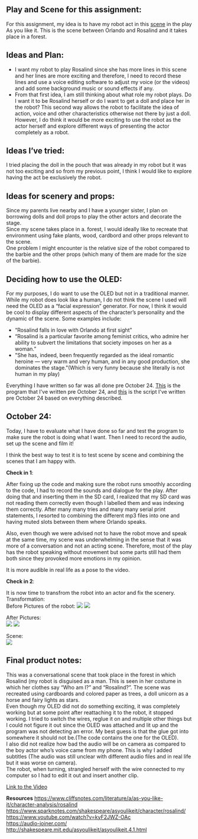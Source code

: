 ## Play and Scene for this assignment: 
For this assignment, my idea is to have my robot act in this [scene](https://www.youtube.com/watch?v=kyF2JWZ-OAc) in the play As you like it. This is the scene between Orlando and Rosalind and it takes place in a forest. 

## Ideas and Plan: 
<ul>
  <li>I want my robot to play Rosalind since she has more lines in this scene and her lines are more exciting and therefore, I need to record these lines and use a voice editing software to adjust my voice (or the videos) and add some background music or sound effects if any. </li>
 
<li> From that first idea, I am still thinking about what role my robot plays. Do I want it to be Rosalind herself or do I want to get a doll and place her in the robot? This second way allows the robot to facilitate the idea of action, voice and other characteristics otherwise not there by just a doll. However, I do think it would be more exciting to use the robot as the actor herself and explore different ways of presenting the actor completely as a robot. </li>
</ul>

## Ideas I’ve tried: 
I tried placing the doll in the pouch that was already in my robot but it was not too exciting and so from my previous point, I think I would like to explore having the act be exclusively the robot.

## Ideas for scenery and props: 

Since my parents live nearby and I have a younger sister, I plan on borrowing dolls and doll props to play the other actors and decorate the stage. </br> 
Since my scene takes place in a. forest, I would ideally like to recreate that environment using fake plants, wood, cardbord and other props relevant to the scene. </br>
One problem I might encounter is the relative size of the robot compared to the barbie and the other props (which many of them are made for the size of the barbie).

##  Deciding how to use the OLED: 

For my purposes, I do want to use the OLED but not in a traditional manner. While my robot does look like a human, I do not think the scene I used will need the OLED as a “facial expression” generator. For now, I think it would be cool to display different aspects of the character’s personality and the dynamic of the scene.
Some examples include: </br>
<ul>
  <li>“Rosalind falls in love with Orlando at first sight”</li>
  <li>“Rosalind is a particular favorite among feminist critics, who admire her ability to subvert the limitations that society imposes on her as a woman.”</li>
  <li> "She has, indeed, been frequently regarded as the ideal romantic heroine — very warm and very human, and in any good production, she dominates the stage."(Which is very funny because she literally is not human in my play)
  </ul>
  
Everything I have written so far was all done pre October 24. [This](https://github.com/LiyanIbrahim/performingRobots/blob/master/robotShakespeare/shakespeareT1.ino) is the program that I've written pre October 24, and [this](https://github.com/LiyanIbrahim/performingRobots/blob/master/robotShakespeare/ScriptDrafts.md) is the script I've written pre October 24 based on everything described. 

## October 24: 
Today, I have to evaluate what I have done so far and test the program to make sure the robot is doing what I want. Then I need to record the audio, set up the scene and film it! 

I think the best way to test it is to test scene by scene and combining the scenes that I am happy with.

**Check in 1**: 

After fixing up the code and making sure the robot runs smoothly according to the code, I had to record the sounds and dialogue for the play. 
After doing that and inserting them in the SD card, I realized that my SD card was not reading them correctly even though I labelled them and was indexing them correctly. After many many tries and many many serial print statements, I resorted to combining the different mp3 files into one and having muted slots between them where Orlando speaks. 

Also, even though we were advised not to have the robot move and speak at the same time, my scene was underwhelming in the sense that it was more of a conversation and not an acting scene. Therefore, most of the play has the robot speaking without movement but some parts still had them both since they provoked more emotions in my opinion. 

It is more audible in real life as a pose to the video.

**Check in 2**:

It is now time to transfrom the robot into an actor and fix the scenery. </br> 
Transformation: </br>
Before Pictures of the robot: 
![](https://github.com/LiyanIbrahim/performingRobots/blob/master/robotShakespeare/Screen%20Shot%202020-10-24%20at%2011.04.51%20PM.png)
![](https://github.com/LiyanIbrahim/performingRobots/blob/master/robotShakespeare/Screen%20Shot%202020-10-24%20at%2011.05.22%20PM.png) </br> 


After Pictures: </br> 
![](https://github.com/LiyanIbrahim/performingRobots/blob/master/robotShakespeare/Screen%20Shot%202020-10-24%20at%2011.04.09%20PM.png)
![](https://github.com/LiyanIbrahim/performingRobots/blob/master/robotShakespeare/Screen%20Shot%202020-10-24%20at%2011.05.07%20PM.png) </br> 


Scene:</br>
![](https://github.com/LiyanIbrahim/performingRobots/blob/master/robotShakespeare/Screen%20Shot%202020-10-24%20at%2011.04.37%20PM.png)

## Final product notes: 

This was a conversational scene that took place in the forest in which Rosalind (my robot is disguised as a man. This is seen in her costume in which her clothes say “Who am I?” and “Rosalind?”. The scene was recreated using cardboards and colored paper as trees, a doll unicorn as a horse and fairy lights as stars. </br>
Even though my OLED did not do something exciting, it was completely working but at some point after reattaching it to the robot, it stopped working. I tried to switch the wires, reglue it on and multiple other things but I could not figure it out since the OLED was attached and lit up and the program was not detecting an error. My best guess is that the glue got into somewhere it should not be.(The code contains the one for the OLED).</br>
I also did not realize how bad the audio will be on camera as compared to the boy actor who’s voice came from my phone. This is why I added subtitles (The audio was still unclear with different audio files and in real life but it was worse on camera). </br>
The robot, when turning, strangled herself with the wire connected to my computer so I had to edit it out and insert another clip.  </br>

[Link to the Video]()

**Resources**
https://www.cliffsnotes.com/literature/a/as-you-like-it/character-analysis/rosalind </br> 
https://www.sparknotes.com/shakespeare/asyoulikeit/character/rosalind/ </br>
https://www.youtube.com/watch?v=kyF2JWZ-OAc </br>
https://audio-joiner.com/ </br>
http://shakespeare.mit.edu/asyoulikeit/asyoulikeit.4.1.html </br>
